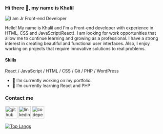 ### Hi there 👋, my name is Khalil

![I am Jr Front-end Developer](https://media.licdn.com/dms/image/C4D16AQHKleaf5or3gA/profile-displaybackgroundimage-shrink_350_1400/0/1658434466385?e=1698278400&v=beta&t=cYMuvxSTMfM42gkmIF1A7Fqffi8WieFVX07DGuFC-84)

Hello! My name is Khalil and I'm a Front-end developer with experience in HTML, CSS and JavaScript(React).
I am looking for work opportunities that allow me to continue learning and growing as a professional.
I have a strong interest in creating beautiful and functional user interfaces.
Also, I enjoy working on projects that require innovative solutions to real problems. 

#### Skills
React / JavaScript / HTML / CSS / Git / PHP / WordPress

- 🔭 I’m currently working on my portfolio. 
- 🌱 I’m currently learning React and PHP  

### Contact me

[<img src='https://cdn.jsdelivr.net/npm/simple-icons@3.0.1/icons/github.svg' alt='github' height='40'>](https://github.com/KhalilBrito)  [<img src='https://cdn.jsdelivr.net/npm/simple-icons@3.0.1/icons/linkedin.svg' alt='linkedin' height='40'>](https://www.linkedin.com/in/khalilbritodev/)  [<img src='https://cdn.jsdelivr.net/npm/simple-icons@3.0.1/icons/codepen.svg' alt='codepen' height='40'>](https://codepen.io/khalilbrito)  

[![Top Langs](https://github-readme-stats.vercel.app/api/top-langs/?username=KhalilBrito)](https://github.com/anuraghazra/github-readme-stats)

 
